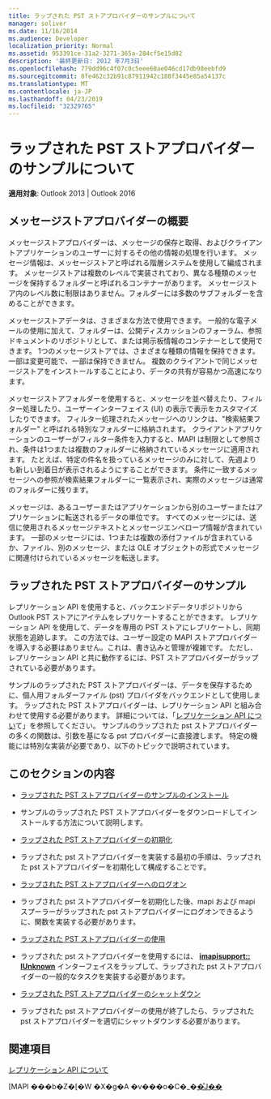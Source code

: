 ```yaml
---
title: ラップされた PST ストアプロバイダーのサンプルについて
manager: soliver
ms.date: 11/16/2014
ms.audience: Developer
localization_priority: Normal
ms.assetid: 953391ce-31a2-3271-365a-284cf5e15d82
description: '最終更新日: 2012 年7月3日'
ms.openlocfilehash: 779dd96c4f07c0c5eee60ae046cd17db98eebfd9
ms.sourcegitcommit: 8fe462c32b91c87911942c188f3445e85a54137c
ms.translationtype: MT
ms.contentlocale: ja-JP
ms.lasthandoff: 04/23/2019
ms.locfileid: "32329765"
---
```

# <a name="about-the-sample-wrapped-pst-store-provider"></a>ラップされた PST ストアプロバイダーのサンプルについて

 
  
**適用対象**: Outlook 2013 | Outlook 2016 
  
## <a name="overview-of-message-store-providers"></a>メッセージストアプロバイダーの概要

メッセージストアプロバイダーは、メッセージの保存と取得、およびクライアントアプリケーションのユーザーに対するその他の情報の処理を行います。 メッセージ情報は、メッセージストアと呼ばれる階層システムを使用して編成されます。 メッセージストアは複数のレベルで実装されており、異なる種類のメッセージを保持するフォルダーと呼ばれるコンテナーがあります。 メッセージストア内のレベル数に制限はありません。フォルダーには多数のサブフォルダーを含めることができます。
  
メッセージストアデータは、さまざまな方法で使用できます。 一般的な電子メールの使用に加えて、フォルダーは、公開ディスカッションのフォーラム、参照ドキュメントのリポジトリとして、または掲示板情報のコンテナーとして使用できます。 1つのメッセージストアでは、さまざまな種類の情報を保持できます。一部は変更可能で、一部は保持できません。 複数のクライアントで同じメッセージストアをインストールすることにより、データの共有が容易かつ高速になります。
  
メッセージストアフォルダーを使用すると、メッセージを並べ替えたり、フィルター処理したり、ユーザーインターフェイス (UI) の表示で表示をカスタマイズしたりできます。 フィルター処理されたメッセージへのリンクは、"検索結果フォルダー" と呼ばれる特別なフォルダーに格納されます。 クライアントアプリケーションのユーザーがフィルター条件を入力すると、MAPI は制限として参照され、条件は1つまたは複数のフォルダーに格納されているメッセージに適用されます。 たとえば、特定の件名を扱っているメッセージのみに対して、先週よりも新しい到着日が表示されるようにすることができます。 条件に一致するメッセージへの参照が検索結果フォルダーに一覧表示され、実際のメッセージは通常のフォルダーに残ります。
  
メッセージは、あるユーザーまたはアプリケーションから別のユーザーまたはアプリケーションに転送されるデータの単位です。 すべてのメッセージには、送信に使用されるメッセージテキストとメッセージエンベロープ情報が含まれています。 一部のメッセージには、1つまたは複数の添付ファイルが含まれているか、ファイル、別のメッセージ、または OLE オブジェクトの形式でメッセージに関連付けられているメッセージを転送します。
  
## <a name="the-sample-wrapped-pst-store-provider"></a>ラップされた PST ストアプロバイダーのサンプル

レプリケーション API を使用すると、バックエンドデータリポジトリから Outlook PST ストアにアイテムをレプリケートすることができます。 レプリケーション API を使用して、データを専用の PST ストアにレプリケートし、同期状態を追跡します。 この方法では、ユーザー設定の MAPI ストアプロバイダーを導入する必要はありません。これは、書き込みと管理が複雑です。 ただし、レプリケーション API と共に動作するには、PST ストアプロバイダーがラップされている必要があります。
  
サンプルのラップされた PST ストアプロバイダーは、データを保存するために、個人用フォルダーファイル (pst) プロバイダをバックエンドとして使用します。 ラップされた PST ストアプロバイダーは、レプリケーション API と組み合わせて使用する必要があります。 詳細については、「[レプリケーション API につい](about-the-replication-api.md)て」を参照してください。 サンプルのラップされた pst ストアプロバイダーの多くの関数は、引数を基になる pst プロバイダーに直接渡します。 特定の機能には特別な実装が必要であり、以下のトピックで説明されています。
  
## <a name="in-this-section"></a>このセクションの内容

- [ラップされた PST ストアプロバイダーのサンプルのインストール](installing-the-sample-wrapped-pst-store-provider.md)
    
- サンプルのラップされた PST ストアプロバイダーをダウンロードしてインストールする方法について説明します。
    
- [ラップされた PST ストアプロバイダーの初期化](initializing-a-wrapped-pst-store-provider.md)
    
- ラップされた pst ストアプロバイダーを実装する最初の手順は、ラップされた pst ストアプロバイダーを初期化して構成することです。
    
- [ラップされた PST ストアプロバイダーへのログオン](logging-on-to-a-wrapped-pst-store-provider.md)
    
- ラップされた pst ストアプロバイダーを初期化した後、mapi および mapi スプーラーがラップされた pst ストアプロバイダーにログオンできるように、関数を実装する必要があります。
    
- [ラップされた PST ストアプロバイダーの使用](using-a-wrapped-pst-store-provider.md)
    
- ラップされた pst ストアプロバイダーを使用するには、 **[imapisupport:: IUnknown](imapisupportiunknown.md)** インターフェイスをラップして、ラップされた pst ストアプロバイダーの一般的なタスクを実装する必要があります。 
    
- [ラップされた PST ストアプロバイダーのシャットダウン](shutting-down-a-wrapped-pst-store-provider.md)
    
- ラップされた pst ストアプロバイダーの使用が終了したら、ラップされた pst ストアプロバイダーを適切にシャットダウンする必要があります。
    
## <a name="see-also"></a>関連項目



[レプリケーション API について](about-the-replication-api.md)
  
[MAPI ���b�Z�[�W �X�g�A �v���o�C�_�[�̊J��](developing-a-mapi-message-store-provider.md)

